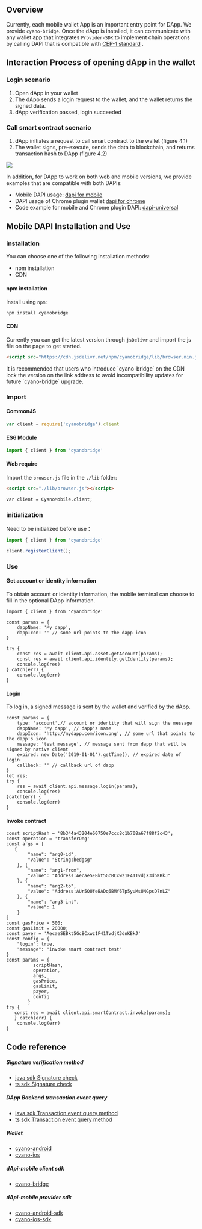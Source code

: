 
## Overview

Currently, each mobile wallet App is an important entry point for DApp. We provide `cyano-bridge`. Once the dApp is installed, it can communicate with any wallet app that integrates `Provider-SDK` to implement chain operations by calling DAPI that is compatible with [CEP-1 standard](https://github.com/ontio-cyano/CEPs/blob/master/CEPS/CEP1.mediawiki) .

## Interaction Process of opening dApp in the wallet

### Login scenario
1. Open dApp in your wallet
2. The dApp sends a login request to the wallet, and the wallet returns the signed data.
3. dApp verification passed, login succeeded

### Call smart contract scenario
1. dApp initiates a request to call smart contract to the wallet (figure 4.1)
2. The wallet signs, pre-execute, sends the data to blockchain, and returns transaction hash to DApp (figure 4.2)

![](https://raw.githubusercontent.com/ontio/documentation/master/dev-website-docs/assets/integration/scenario3.png)


In addition, for DApp to work on both web and mobile versions, we provide examples that are compatible with both DAPIs:

* Mobile DAPI usage: [dapi for mobile](https://github.com/ontio-cyano/cyano-bridge)
* DAPI usage of Chrome plugin wallet [dapi for chrome](https://github.com/ontio/ontology-dapi)
* Code example for mobile and Chrome plugin DAPI: [dapi-universal](https://github.com/ontio-cyano/dapi-universal)

## Mobile DAPI Installation and Use

### installation

You can choose one of the following installation methods:

- npm installation
- CDN


#### npm installation

Install using `npm`:

```shell
npm install cyanobridge
```

#### CDN

Currently you can get the latest version through `jsDelivr` and import the js file on the page to get started.

```html
<script src="https://cdn.jsdelivr.net/npm/cyanobridge/lib/browser.min.js"></script>
```

<p class = "info">It is recommended that users who introduce `cyano-bridge` on the CDN lock the version on the link address to avoid incompatibility updates for future `cyano-bridge` upgrade.</p> 

### Import

#### CommonJS

```javascript
var client = require('cyanobridge').client
```

#### ES6 Module

```javascript
import { client } from 'cyanobridge'
```

#### Web require

Import the `browser.js` file in the `./lib` folder:

```html
<script src="./lib/browser.js"></script>

var client = CyanoMobile.client;
```

### initialization

Need to be initialized before use：

```javascript
import { client } from 'cyanobridge'

client.registerClient();
```

### Use

#### Get account or identity information

To obtain account or identity information, the mobile terminal can choose to fill in the optional DApp information.

```
import { client } from 'cyanobridge'

const params = {
​    dappName: 'My dapp',
​    dappIcon: '' // some url points to the dapp icon
}

try {
​    const res = await client.api.asset.getAccount(params);
    const res = await client.api.identity.getIdentity(params);
​    console.log(res)
} catch(err) {
​    console.log(err)
}

```


#### Login

To log in, a signed message is sent by the wallet and verified by the dApp.

```
const params = {
​    type: 'account',// account or identity that will sign the message
​    dappName: 'My dapp', // dapp's name
​    dappIcon: 'http://mydapp.com/icon.png', // some url that points to the dapp's icon
​    message: 'test message', // message sent from dapp that will be signed by native client
​    expired: new Date('2019-01-01').getTime(), // expired date of login
​    callback: '' // callback url of dapp
}
let res;
try {
​    res = await client.api.message.login(params);
​    console.log(res)
}catch(err) {
​    console.log(err)
}
```

#### Invoke contract


```
const scriptHash = '8b344a43204e60750e7ccc8c1b708a67f88f2c43';
const operation = 'transferOng'
const args = [
   {
        "name": "arg0-id",
        "value": "String:hedgsg"
    }, {
        "name": "arg1-from",
        "value": "Address:AecaeSEBkt5GcBCxwz1F41TvdjX3dnKBkJ"
    }, {
        "name": "arg2-to",
        "value": "Address:AUr5QUfeBADq6BMY6Tp5yuMsUNGpsD7nLZ"
    }, {
        "name": "arg3-int",
        "value": 1
    }
]
const gasPrice = 500;
const gasLimit = 20000;
const payer = 'AecaeSEBkt5GcBCxwz1F41TvdjX3dnKBkJ'
const config = {
​    "login": true,
​    "message": "invoke smart contract test"
}
const params = {
          scriptHash,
          operation,
          args,
          gasPrice,
          gasLimit,
          payer,
          config
        }
try {
   const res = await client.api.smartContract.invoke(params);
   } catch(err) {
​    console.log(err)
}

```

## Code reference

##### Signature verification method
* [java sdk Signature check](https://github.com/ontio/ontology-java-sdk/blob/master/docs/en/interface.md#verify-signature)
* [ts sdk Signature check](https://github.com/ontio/ontology-ts-sdk/blob/master/test/ecdsa.crypto.test.ts)

##### DApp Backend transaction event query
* [java sdk Transaction event query method](https://github.com/ontio/ontology-java-sdk/blob/master/docs/en/basic.md)
* [ts sdk Transaction event query method](https://github.com/ontio/ontology-ts-sdk/blob/master/test/websocket.test.ts)

##### Wallet
* [cyano-android](https://github.com/ontio-cyano/cyano-android)
* [cyano-ios](https://github.com/ontio-cyano/cyano-ios)

##### dApi-mobile client sdk
* [cyano-bridge](https://github.com/ontio-cyano/cyano-bridge)

##### dApi-mobile provider sdk
* [cyano-android-sdk](https://github.com/ontio-cyano/cyano-android-sdk)
* [cyano-ios-sdk](https://github.com/ontio-cyano/cyano-ios-sdk)
